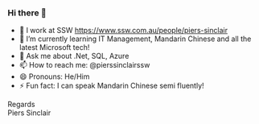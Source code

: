 ### Hi there 👋

* 🔭 I work at SSW https://www.ssw.com.au/people/piers-sinclair
* 🌱 I’m currently learning IT Management, Mandarin Chinese and all the latest Microsoft tech!
* 💬 Ask me about .Net, SQL, Azure
* 📫 How to reach me: @pierssinclairssw
* 😄 Pronouns: He/Him
* ⚡ Fun fact: I can speak Mandarin Chinese semi fluently!

Regards  
Piers Sinclair  
